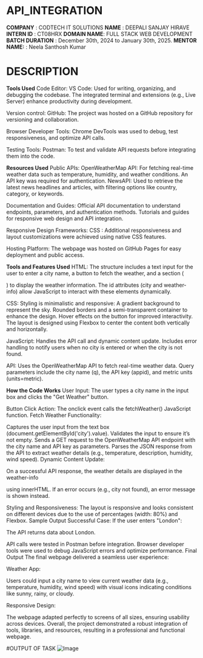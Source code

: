 # API_INTEGRATION


**COMPANY** : CODTECH IT SOLUTIONS
**NAME** : DEEPALI SANJAY HIRAVE
**INTERN ID** : CT08HRX
**DOMAIN NAME**: FULL STACK WEB DEVELOPMENT
**BATCH DURATION** : December 30th, 2024 to January 30th, 2025.
**MENTOR NAME:** : Neela Santhosh Kumar
# DESCRIPTION 
**Tools Used**
Code Editor:
VS Code: Used for writing, organizing, and debugging the codebase. The integrated terminal and extensions (e.g., Live Server) enhance productivity during development.

Version control:
GitHub: The project was hosted on a GitHub repository for versioning and collaboration.

Browser Developer Tools:
Chrome DevTools was used to debug, test responsiveness, and optimize API calls.

Testing Tools:
Postman: To test and validate API requests before integrating them into the code.

**Resources Used**
Public APIs:
OpenWeatherMap API: For fetching real-time weather data such as temperature, humidity, and weather conditions. An API key was required for authentication.
NewsAPI: Used to retrieve the latest news headlines and articles, with filtering options like country, category, or keywords.

Documentation and Guides:
Official API documentation to understand endpoints, parameters, and authentication methods.
Tutorials and guides for responsive web design and API integration.

Responsive Design Frameworks:
CSS : Additional responsiveness and layout customizations were achieved using native CSS features.

Hosting Platform:
The webpage was hosted on GitHub Pages for easy deployment and public access.

**Tools and Features Used**
HTML:
The structure includes a text input for the user to enter a city name, a button to fetch the weather, and a section (<div>) to display the weather information.
The id attributes (city and weather-info) allow JavaScript to interact with these elements dynamically.

CSS:
Styling is minimalistic and responsive:
A gradient background to represent the sky.
Rounded borders and a semi-transparent container to enhance the design.
Hover effects on the button for improved interactivity.
The layout is designed using Flexbox to center the content both vertically and horizontally.

JavaScript:
Handles the API call and dynamic content update.
Includes error handling to notify users when no city is entered or when the city is not found.

API:
Uses the OpenWeatherMap API to fetch real-time weather data.
Query parameters include the city name (q), the API key (appid), and metric units (units=metric).

**How the Code Works**
User Input:
The user types a city name in the input box and clicks the "Get Weather" button.

Button Click Action:
The onclick event calls the fetchWeather() JavaScript function.
Fetch Weather Functionality:

Captures the user input from the text box (document.getElementById('city').value).
Validates the input to ensure it’s not empty.
Sends a GET request to the OpenWeatherMap API endpoint with the city name and API key as parameters.
Parses the JSON response from the API to extract weather details (e.g., temperature, description, humidity, wind speed).
Dynamic Content Update:

On a successful API response, the weather details are displayed in the weather-info <div> using innerHTML.
If an error occurs (e.g., city not found), an error message is shown instead.

Styling and Responsiveness:
The layout is responsive and looks consistent on different devices due to the use of percentages (width: 80%) and Flexbox.
Sample Output
Successful Case:
If the user enters "London":

The API returns data about London.

API calls were tested in Postman before integration.
Browser developer tools were used to debug JavaScript errors and optimize performance.
Final Output
The final webpage delivered a seamless user experience:

Weather App:

Users could input a city name to view current weather data (e.g., temperature, humidity, wind speed) with visual icons indicating conditions like sunny, rainy, or cloudy.
 
Responsive Design:

The webpage adapted perfectly to screens of all sizes, ensuring usability across devices.
Overall, the project demonstrated a robust integration of tools, libraries, and resources, resulting in a professional and functional webpage.


#OUTPUT OF TASK
![Image](https://github.com/user-attachments/assets/167fb4a0-7141-4357-b9af-f2912703fd38)
